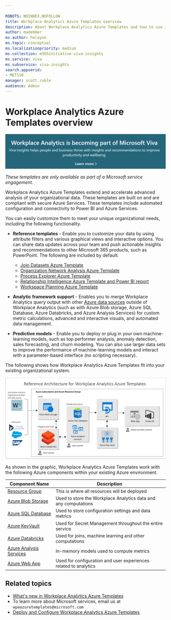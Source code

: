 ```yaml
---

ROBOTS: NOINDEX,NOFOLLOW
title: Workplace Analytics Azure Templates overview
description: About Workplace Analytics Azure Templates and how to use it for advanced data analysis
author: madehmer
ms.author: helayne
ms.topic: conceptual
ms.localizationpriority: medium 
ms.collection: m365initiative-viva-insights 
ms.service: viva 
ms.subservice: viva-insights 
search.appverid: 
- MET150 
manager: scott.ruble
audience: Admin
---
```

# Workplace Analytics Azure Templates overview

[![Viva announcement.](../images/viva-banner-2.png)](https://www.microsoft.com/microsoft-viva/insights)

_These templates are only available as part of a Microsoft service engagement._

Workplace Analytics Azure Templates extend and accelerate advanced analysis of your organizational data. These templates are built on and are compliant with secure Azure Services. These templates include automated configuration and connectivity to Power BI and Azure Services.

You can easily customize them to meet your unique organizational needs, including the following functionality.

* **Reference templates** - Enable you to customize your data by using attribute filters and various graphical views and interactive options. You can share data updates across your team and push actionable insights and recommendations to other Microsoft 365 products, such as PowerPoint. The following are included by default:

  * [Join Datasets Azure Template](./join-datasets.md)
  * [Organization Network Analysis Azure Template](./organization-network-analysis.md)
  * [Process Explorer Azure Template](./process-explorer.md)
  * [Relationship Intelligence Azure Template and Power BI report](./relation-intel.md)
  * [Workspace Planning Azure Template](space-planning.md)

* **Analytic framework support** - Enables you to merge Workplace Analytics query output with other [Azure data sources](/azure/index) outside of Workplace Analytics (such as with Azure Blob storage, Azure SQL Database, Azure Databricks, and Azure Analysis Services) for custom metric calculations, advanced and interactive visuals, and automated data management.

* **Predictive models** - Enable you to deploy or plug in your own machine-learning models, such as top performer analysis, anomaly detection, sales forecasting, and churn modeling. You can also use larger data sets to improve the performance of machine-learning models and interact with a parameter-based interface (no scripting necessary).

The following shows how Workplace Analytics Azure Templates fit into your existing organizational system.

![Workplace Analytics Azure Templates architecture.](./images/azure-templates-architecture.png)

As shown in the graphic, Workplace Analytics Azure Templates work with the following Azure components within your existing Azure environment.

|Component Name |Description |
|--------------|---------------------|
|[Resource Group](/azure/azure-resource-manager/resource-group-overview#resource-groups) |This is where all resources will be deployed |
|[Azure Blob Storage](/azure/storage/blobs/storage-blobs-introduction) |Used to store the Workplace Analytics data and any computations |
|[Azure SQL Database](/azure/sql-database/) |Used to store configuration settings and data metrics |
|[Azure KeyVault](/azure/key-vault/key-vault-whatis) |Used for Secret Management throughout the entire service |
|[Azure Databricks](/azure/azure-databricks/) |Used for joins, machine learning and other computations |
|[Azure Analysis Services](/azure/analysis-services/) |In-memory models used to compute metrics |
|[Azure Web App](/azure/app-service/) |Used for configuration and user experiences related to analytics |

## Related topics

* [What's new in Workplace Analytics Azure Templates](./release-notes.md)
* To learn more about Microsoft services, email us at `wpaazuretemplates@microsoft.com`
* [Deploy and Configure Workplace Analytics Azure Templates](./deploy-configure.md)